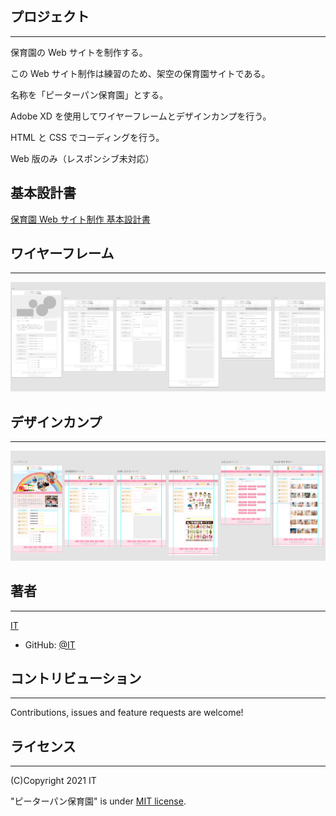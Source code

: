 ## プロジェクト

---

保育園の Web サイトを制作する。

この Web サイト制作は練習のため、架空の保育園サイトである。

名称を「ピーターパン保育園」とする。

Adobe XD を使用してワイヤーフレームとデザインカンプを行う。

HTML と CSS でコーディングを行う。

Web 版のみ（レスポンシブ未対応）

## 基本設計書

[保育園 Web サイト制作 基本設計書](https://docs.google.com/spreadsheets/d/1NhHNSZG-liwr7R1xmrXBefBGMAdNPT8KCBhuZf4qCFk/edit?usp=sharing)

## ワイヤーフレーム

---

![screenshot](wire_frame.png)

## デザインカンプ

---

![screenshot](design.png)

## 著者

---

[IT]()


- GitHub: [@IT](https://github.com/Ikko-T)


## コントリビューション

---

Contributions, issues and feature requests are welcome!

## ライセンス

---

(C)Copyright 2021 IT

"ピーターパン保育園" is under [MIT license](https://en.wikipedia.org/wiki/MIT_License).
